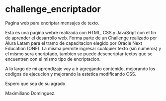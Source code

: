 # challenge_encriptador
Pagina web para encriptar mensajes de texto.

Esta es una pagina webre  realizada con HTML, CSS y JavaSript con el fin de aprender el desarrollo web. Forma parte de un Challenge realizado por Alura Latam para el tramo de capacitacion elegido por Oracle Next Education (ONE).
La misma permite ingresar cualquier texto (sin numeros) y el mismo sera encriptado, tambien se puede desencriptar textos que se encuentren con el mismo tipo de encriptacion.

A lo largo de mi aprendizaje voy a ir agregando contenido, mejorando los codigos de ejecucion y mejorando la estetica modificando CSS.

Espero que sea de su agrado.

Maximiliano Dominguez.
